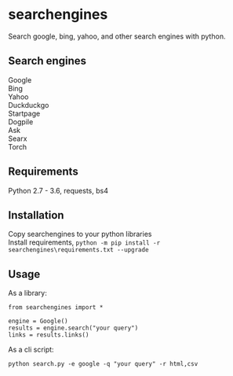 # searchengines
Search google, bing, yahoo, and other search engines with python.  

## Search engines  
Google  
Bing  
Yahoo  
Duckduckgo  
Startpage  
Dogpile  
Ask  
Searx  
Torch  

## Requirements  
Python 2.7 - 3.6, requests, bs4  

## Installation  
Copy searchengines to your python libraries  
Install requirements,  `python -m pip install -r searchengines\requirements.txt --upgrade`  

## Usage  
As a library:  

```
from searchengines import *

engine = Google()
results = engine.search("your query")
links = results.links()
```

As a cli script:  

```  
python search.py -e google -q "your query" -r html,csv
```
